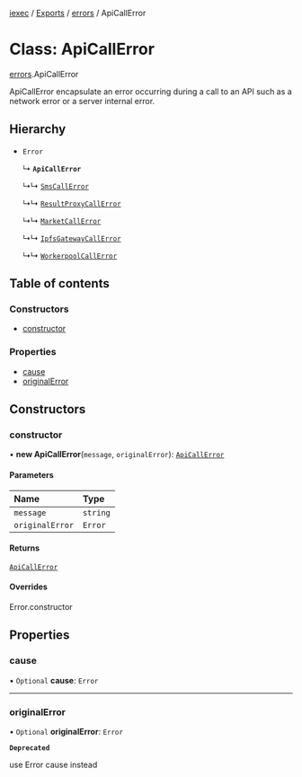 [iexec](../README.md) / [Exports](../modules.md) / [errors](../modules/errors.md) / ApiCallError

# Class: ApiCallError

[errors](../modules/errors.md).ApiCallError

ApiCallError encapsulate an error occurring during a call to an API such as a network error or a server internal error.

## Hierarchy

- `Error`

  ↳ **`ApiCallError`**

  ↳↳ [`SmsCallError`](errors.SmsCallError.md)

  ↳↳ [`ResultProxyCallError`](errors.ResultProxyCallError.md)

  ↳↳ [`MarketCallError`](errors.MarketCallError.md)

  ↳↳ [`IpfsGatewayCallError`](errors.IpfsGatewayCallError.md)

  ↳↳ [`WorkerpoolCallError`](errors.WorkerpoolCallError.md)

## Table of contents

### Constructors

- [constructor](errors.ApiCallError.md#constructor)

### Properties

- [cause](errors.ApiCallError.md#cause)
- [originalError](errors.ApiCallError.md#originalerror)

## Constructors

### constructor

• **new ApiCallError**(`message`, `originalError`): [`ApiCallError`](errors.ApiCallError.md)

#### Parameters

| Name | Type |
| :------ | :------ |
| `message` | `string` |
| `originalError` | `Error` |

#### Returns

[`ApiCallError`](errors.ApiCallError.md)

#### Overrides

Error.constructor

## Properties

### cause

• `Optional` **cause**: `Error`

___

### originalError

• `Optional` **originalError**: `Error`

**`Deprecated`**

use Error cause instead
